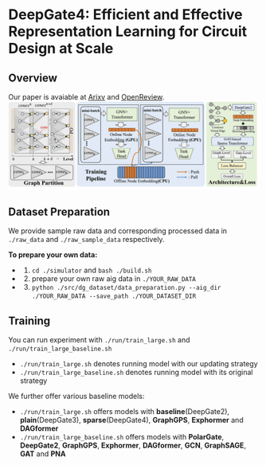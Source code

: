 # DeepGate4: Efficient and Effective Representation Learning for Circuit Design at Scale

## Overview
Our paper is avaiable at [Arixv](https://www.arxiv.org/abs/2502.01681) and [OpenReview](https://openreview.net/forum?id=b10lRabU9W).
![Overall Pipeline](./Overall_pipline.png)

## Dataset Preparation
We provide sample raw data and corresponding processed data in `./raw_data` and `./raw_sample_data` respectively.

**To prepare your own data:**
* 1. `cd ./simulator` and `bash ./build.sh`
* 2. prepare your own raw aig data in `./YOUR_RAW_DATA`
* 3. `python ./src/dg_dataset/data_preparation.py --aig_dir ./YOUR_RAW_DATA --save_path ./YOUR_DATASET_DIR`
    
## Training 
You can run experiment with `./run/train_large.sh` and `./run/train_large_baseline.sh`
* `./run/train_large.sh` denotes running model with our updating strategy
* `./run/train_large_baseline.sh` denotes running model with its original strategy

We further offer various baseline models:
* `./run/train_large.sh` offers models with **baseline**(DeepGate2), **plain**(DeepGate3), **sparse**(DeepGate4), **GraphGPS**, **Exphormer** and **DAGformer**
* `./run/train_large_baseline.sh` offers models with **PolarGate**, **DeepGate2**, **GraphGPS**, **Exphormer**, **DAGformer**, **GCN**, **GraphSAGE**, **GAT** and **PNA**

